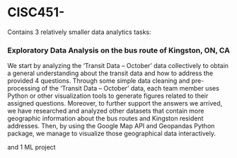 # CISC451-
Contains 3 relatively smaller data analytics tasks:
### Exploratory Data Analysis on the bus route of Kingston, ON, CA 
We start by analyzing the ‘Transit Data – October’ data collectively to obtain a general understanding about the transit data and how to address the provided 4 questions. Through some simple data cleaning and pre-processing of the ‘Transit Data – October’ data, each team member uses Python or other visualization tools to generate figures related to their assigned questions. Moreover, to further support the answers we arrived, we have researched and analyzed other datasets that contain more geographic information about the bus routes and Kingston resident addresses. Then, by using the Google Map API and Geopandas Python package, we manage to visualize those geographical data interactively.

and 1 ML project
